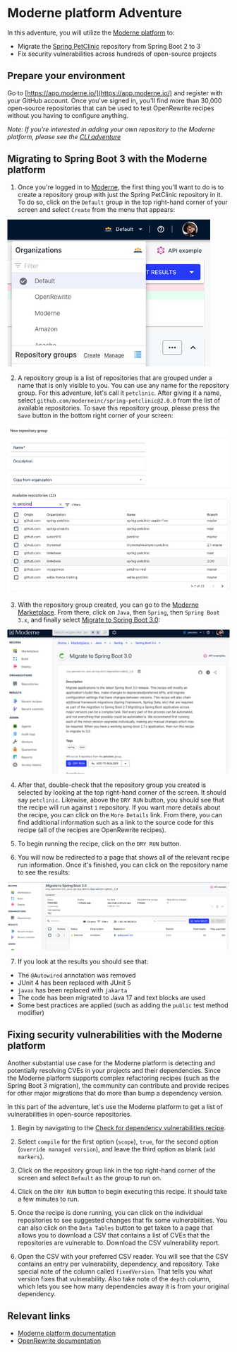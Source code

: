 # Moderne platform Adventure

In this adventure, you will utilize the [Moderne platform](https://app.moderne.io/) to:

* Migrate the [Spring
  PetClinic](https://github.com/spring-projects/spring-petclinic) repository
  from Spring Boot 2 to 3
* Fix security vulnerabilities across hundreds of open-source projects

## Prepare your environment

Go to [https://app.moderne.io/](https://app.moderne.io/) and register with
your GitHub account. Once you've signed in, you'll find more than 30,000
open-source repositories that can be used to test OpenRewrite recipes without
you having to configure anything.

*Note: If you're interested in adding your own repository to the Moderne
platform, please see the [CLI adventure](/moderne-cli-adventure/README.md)*

## Migrating to Spring Boot 3 with the Moderne platform

1. Once you're logged in to [Moderne](https://app.moderne.io/), the first
   thing you'll want to do is to create a repository group with just the Spring
   PetClinic repository in it. To do so, click on the `Default` group in the top
   right-hand corner of your screen and select `Create` from the menu that
   appears:

![context menu](assets/menu.png)

2. A repository group is a list of repositories that are grouped under a name
that is only visible to you. You can use any name for the repository group. For
this adventure, let's call it `petclinic`. After giving it a name, select
`github.com/moderneinc/spring-petclinic@2.0.0` from the list of available
repositories. To save this repository group, please press the `Save` button in
the bottom right corner of your screen:

![repository-groups](assets/repository-groups.png)

3. With the repository group created, you can go to the [Moderne
   Marketplace](https://app.moderne.io/marketplace). From there, click on
   `Java`, then `Spring`, then `Spring Boot 3.x`, and finally select [Migrate to
   Spring Boot 3.0](https://app.moderne.io/recipes/org.openrewrite.java.spring.boot3.UpgradeSpringBoot_3_0?):

![recipe](assets/springboot-recipe.png) 

4. After that, double-check that the repository group you created is selected by
   looking at the top right-hand corner of the screen. It should say
   `petclinic`. Likewise, above the `DRY RUN` button, you should see that the
   recipe will run against `1` repository. If you want more details about the
   recipe, you can click on the `More Details` link. From there, you can find
   additional information such as a link to the source code for this recipe (all
   of the recipes are OpenRewrite recipes).

5. To begin running the recipe, click on the `DRY RUN` button.

6. You will now be redirected to a page that shows all of the relevant recipe
   run information. Once it's finished, you can click on the repository name to
   see the results:

![results](assets/execution.png)

7. If you look at the results you should see that:

  * The `@Autowired` annotation was removed
  * JUnit 4 has been replaced with JUnit 5
  * `javax` has been replaced with `jakarta`
  * The code has been migrated to Java 17 and text blocks are used
  * Some best practices are applied (such as adding the `public` test method modifier)

## Fixing security vulnerabilities with the Moderne platform

Another substantial use case for the Moderne platform is detecting and
potentially resolving CVEs in your projects and their dependencies. Since the
Moderne platform supports complex refactoring recipes (such as the Spring Boot 3
migration), the community can contribute and provide recipes for other major
migrations that do more than bump a dependency version.

In this part of the adventure, let's use the Moderne platform to get a list of
vulnerabilities in open-source repositories. 

1. Begin by navigating to the [Check for dependency vulnerabilities
   recipe](https://app.moderne.io/recipes/org.openrewrite.java.dependencies.DependencyVulnerabilityCheck
   ).
  
2. Select `compile` for the first option (`scope`), `true`, for the second
   option (`override managed version`), and leave the third option as blank
   (`add markers`).

3. Click on the repository group link in the top right-hand corner of the screen
   and select `Default` as the group to run on.

4. Click on the `DRY RUN` button to begin executing this recipe. It should take
   a few minutes to run.

5. Once the recipe is done running, you can click on the individual repositories
   to see suggested changes that fix some vulnerabilities. You can also click on
   the `Data Tables` button to get taken to a page that allows you to download a
   CSV that contains a list of CVEs that the repositories are
   vulnerable to. Download the CSV vulnerability report.

6. Open the CSV with your preferred CSV reader. You will see that the CSV
   contains an entry per vulnerability, dependency, and repository. Take special
   note of the column called `fixedVersion`. That tells you what version fixes
   that vulnerability. Also take note of the `depth` column, which lets you see
   how many dependencies away it is from your original dependency.
   
## Relevant links

* [Moderne platform documentation](https://docs.moderne.io/)
* [OpenRewrite documentation](https://docs.openrewrite.org/)



